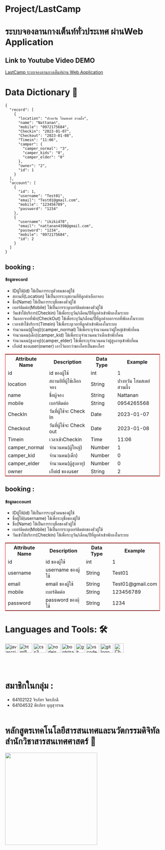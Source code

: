 
# Project/LastCamp

# ระบบจองลานกางเต็นท์ทั่วประเทศ ผ่านWeb Application 

## Link  to Youtube Video DEMO
[LastCamp ระบบจองลานกางเต็นท์ผ่าน Web Application](https://www.youtube.com/watch?v=AY48f3SCheU&ab_channel=PeerapatBoonsuwan)

# Data Dictionary 📖

```
{
  "record": [
    {
      "location": "ปางหวัน โฮมสเตย์ สวนผึ้ง",
      "name": "Nattanan",
      "mobile": "0972175684",
      "Checkin": "2023-01-07",
      "Checkout": "2023-01-08",
      "Timein": "11:06",
      "camper": {
        "camper_normal": "3",
        "camper_kids": "0",
        "camper_elder": "0"
      },
      "owner": "2",
      "id": 1
    }
  ],
  "account": [
    {
      "id": 1,
      "username": "Test01",
      "email": "Test01@gmail.com",
      "mobile": "123456789",
      "password": "1234"
    },
    {
      "username": "ikiki478",
      "email": "nattanan4398@gmail.com",
      "password": "1234",
      "mobile": "0972175684",
      "id": 2
    }
  ]
}
```
<table style="border: red solid 1px;">
    <thead>
        <h2><b>booking :</b></h2>
    </thead>
    <h4 >ข้อมูลrecord</h3>
    <ul>
      <li>IDผู้ใช้(id) ใช้เป็นการระบุตัวตนของผู้ใช้</li>
      <li>สถานที่(Location) ใช้เป็นการระบุสถานที่ทีลูกค้าเลือกจอง</li>
      <li>ชื่อ(Name) ใช้เป็นการระบุชื่อของตัวผู้ใช้</li>
      <li>เบอร์ติดต่อ(Mobile) ใช้เป็นการระบุเบอร์ติดต่อของตัวผู้ใช้</li>
      <li>วันเข้าใช้บริการ(Checkin) ใช้เพื่อระบุวัน/เดือน/ปีที่ลูกค้าเข้าพักลงในระบบ</li>
      <li>วันออกจากที่พัก(CheckOut) ใช้เพื่อระบุวัน/เดือน/ปีที่ลูกค้าออกจากที่พักลงในระบบ </li>
      <li>เวลาเข้าใช้บริการ(Timein) ใช้เพื่อระบุเวลาที่ลูกค้าเข้าพักลงในระบบ </li>
      <li>จำนวนคน(ผู้ใหญ่)(camper_normal) ใช้เพื่อระบุจำนวนคนว่าผู้ใหญ่เข้าพักกี่คน </li>
      <li>จำนวนคน(เด็ก)(camper_kid) ใช้เพื่อระบุจำนวนคนว่าเด็กเข้าพักกี่คน </li>
      <li>จำนวนคน(สูงอายุ)(camper_elder) ใช้เพื่อระบุจำนวนคนว่าผู้สูงอายุเข้าพักกี่คน </li>
      <li>เก็บid ของuser(owner) เอาไว้แยกว่าของใครเป็นของใคร </li>
    </ul>
     <tr>
        <th>Attribute Name</th>
        <th>Description</th>
        <th>Data Type</th>
        <th>Example</th>
    </tr>
    <tr>
        <td>id</td>
        <td>id ของผู้ใช้</td>
        <td>int</td>
        <td>1</td>
    </tr>
    <tr>
        <td>location</td>
        <td>สถานทีที่ผู้ใช้เลือกจอง</td>
        <td>String</td>
        <td>ปางหวัน โฮมสเตย์ สวนผึ้ง</td>
    </tr>
    <tr>
        <td>name</td>
        <td>ชื่อผู้จอง</td>
        <td>String</td>
        <td>Nattanan</td>
    </tr>
    <tr>
        <td>mobile</td>
        <td>เบอร์ติดต่อ</td>
        <td>String</td>
        <td>0954265568</td>
    </tr>
    <tr>
        <td>CheckIn</td>
        <td>วันที่ผู้ใช้จะ Check In</td>
        <td>Date</td>
        <td>2023-01-07</td>
    </tr>
    <tr>
        <td>Checkout</td>
        <td>วันที่ผู้ใช้จะ Check out</td>
        <td>Date</td>
        <td>2023-01-08</td>
    </tr>
    <tr>
        <td>Timein</td>
        <td>เวลาเข้าCheckin</td>
        <td>Time</td>
        <td>11:06</td>
    </tr>
    <tr>
        <td>camper_normal</td>
        <td>จำนวนคน(ผู้ใหญ่)</td>
        <td>Number</td>
        <td>1</td>
    </tr>
     <tr>
        <td>camper_kid</td>
        <td>จำนวนคน(เด็ก)</td>
        <td>Number</td>
        <td>0</td>
    </tr>
     <tr>
        <td>camper_elder</td>
        <td>จำนวนคน(ผู้สูงอายุ)</td>
        <td>Number</td>
        <td>0</td>
    </tr>
     <tr>
        <td>owner</td>
        <td>เก็บid ของuser</td>
        <td>String</td>
        <td>2</td>
    </tr>
   
    
</table>
<table style="border: red solid 1px;">
    <thead>
        <h2><b>booking :</b></h2>
    </thead>
    <h4 >ข้อมูลaccount</h3>
    <ul>
      <li>IDผู้ใช้(id) ใช้เป็นการระบุตัวตนของผู้ใช้</li>
      <li>ชื่อผู้ใช้(username) ใช้เพื่อระบุชื่อของผู้ใช้</li>
      <li>ชื่อ(Name) ใช้เป็นการระบุชื่อของตัวผู้ใช้</li>
      <li>เบอร์ติดต่อ(Mobile) ใช้เป็นการระบุเบอร์ติดต่อของตัวผู้ใช้</li>
      <li>วันเข้าใช้บริการ(Checkin) ใช้เพื่อระบุวัน/เดือน/ปีที่ลูกค้าเข้าพักลงในระบบ</li>
    </ul>
    <tr>
        <th>Attribute Name</th>
        <th>Description</th>
        <th>Data Type</th>
        <th>Example</th>
    </tr>
    <tr>
        <td>id</td>
        <td>id ของผู้ใช้</td>
        <td>int</td>
        <td>1</td>
    </tr>
    <tr>
        <td>username</td>
        <td>username ของผู้ใช้</td>
        <td>String</td>
        <td>Test01</td>
    </tr>
    <tr>
        <td>email</td>
        <td>email ของผู้ใช้</td>
        <td>String</td>
        <td>Test01@gmail.com</td>
    </tr>
    <tr>
        <td>mobile</td>
        <td>เบอร์ติดต่อ</td>
        <td>String</td>
        <td>123456789</td>
    </tr>
    <tr>
        <td>password</td>
        <td> password ของผุ้ใช้ </td>
        <td>String</td>
        <td>1234</td>
    </tr>
    
    
</table>

# Languages and Tools: 🛠
<img src="https://cdn.jsdelivr.net/gh/devicons/devicon/icons/javascript/javascript-original.svg" height="30" width="42"
    alt="javascript logo" />
<img src="https://cdn.jsdelivr.net/gh/devicons/devicon/icons/html5/html5-original.svg" height="30" width="42"
    alt="html5 logo" />
<img src="https://cdn.jsdelivr.net/gh/devicons/devicon/icons/css3/css3-original.svg" height="30" width="42"
    alt="css3 logo" />
<img src="https://cdn.jsdelivr.net/gh/devicons/devicon/icons/nodejs/nodejs-original.svg" height="30" width="42"
    alt="nodejs logo" />
<img src="https://cdn.jsdelivr.net/gh/devicons/devicon/icons/bootstrap/bootstrap-original.svg" height="30" width="42"
    alt="bootstrap logo" />
<img src="https://openai.com/content/images/2022/05/openai-avatar.png" height="30" width="30"
    alt="git logo" />
<img src="https://cdn.jsdelivr.net/gh/devicons/devicon/icons/vscode/vscode-original.svg" height="30" width="42"
    alt="vscode logo" />
<img src="https://cdn.jsdelivr.net/gh/devicons/devicon/icons/git/git-original.svg" height="30" width="42"
    alt="git logo" />
<img src="https://upload.wikimedia.org/wikipedia/commons/thumb/5/53/Google_%22G%22_Logo.svg/640px-Google_%22G%22_Logo.svg.png" height="30" width="30"
    alt="ChatGPT logo" />

<br><br>



# สมาชิกในกลุ่ม : 
- 64102122 จิรภัทร จิตรภักดี
- 64104532 พีรภัทร บุญสุวรรณ
<br><br>




# หลักสูตรเทคโนโลยีสารสนเทศและนวัตกรรมดิจิทัล สำนักวิชาสารสนเทศศาสตร์ 🏫
<div>
    <img height="300" width="300"
        src="https://scontent.fbkk5-5.fna.fbcdn.net/v/t39.30808-6/279560270_5821053641244444_1641496247686643675_n.jpg?_nc_cat=104&ccb=1-7&_nc_sid=09cbfe&_nc_eui2=AeF0EY1X0Qdhl07UJiFQsaVZWylXctbtv-pbKVdy1u2_6tf9k1Ytpc8jIphmM3ZHSVw5BcDktrmF-SyZmjBluAYm&_nc_ohc=cuLkhutHAIsAX-6WoFW&_nc_ht=scontent.fbkk5-5.fna&oh=00_AfChkK43-YQ1dkymkyoYMlRPgTSO4xj8-EzDtsU5lP-ipw&oe=63BDC9E6" />
